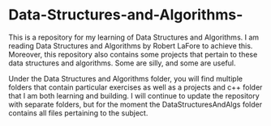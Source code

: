 # Data-Structures-and-Algorithms-
This is a repository for my learning of Data Structures and Algorithms. I am reading Data Structures and Algorithms by Robert LaFore to achieve this. Moreover, this repository also contains some projects that pertain to these data structures and algorithms. Some are silly, and some are useful. 

Under the Data Structures and Algorithms folder, you will find multiple folders that contain particular exercises as well as a projects and c++ folder that I am both learning and building. 
I will continue to update the repository with separate folders, but for the moment the DataStructuresAndAlgs folder contains all files pertaining to the subject. 
